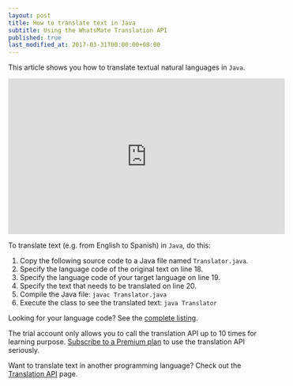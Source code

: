 ```yaml
---
layout: post
title: How to translate text in Java
subtitle: Using the WhatsMate Translation API
published: true
last_modified_at: 2017-03-31T00:00:00+08:00
---
```


This article shows you how to translate textual natural languages in `Java`.


<iframe width="560" height="315" src="https://www.youtube.com/embed/18wHrYVH4G0?rel=0&cc_load_policy=1" frameborder="0" allowfullscreen></iframe>


To translate text (e.g. from English to Spanish) in `Java`, do this:

1. Copy the following source code to a Java file named `Translator.java`.  <script src="https://gist.github.com/whatsmate/f1927a03d7981aaedfe81c61a0e96efa.js"></script>
2. Specify the language code of the original text on line 18.
3. Specify the language code of your target language on line 19.
4. Specify the text that needs to be translated on line 20.
4. Compile the Java file:  `javac Translator.java`
5. Execute the class to see the translated text: `java Translator`


Looking for your language code? See the <a target="_blank" href="http://api.whatsmate.net/v1/translation/supported-codes">complete listing</a>.


The trial account only allows you to call the translation API up to 10 times for learning purpose. [Subscribe to a Premium plan](https://www.whatsmate.net/translation-subscribe.html) to use the translation API seriously.


Want to translate text in another programming language? Check out the [Translation API](https://www.whatsmate.net/translation-api.html) page.


<br>
<script async src="//pagead2.googlesyndication.com/pagead/js/adsbygoogle.js"></script>
<ins class="adsbygoogle"
     style="display:inline-block;width:728px;height:90px"
     data-ad-client="ca-pub-7383487179928477"
     data-ad-slot="6959057004"></ins>
<script>
(adsbygoogle = window.adsbygoogle || []).push({});
</script>
<br>

